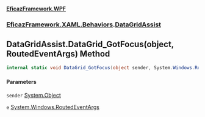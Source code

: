 #### [EficazFramework.WPF](EficazFrameworkWPF.md 'EficazFramework WPF')
### [EficazFramework.XAML.Behaviors](EficazFrameworkWPF.md#EficazFramework.XAML.Behaviors 'EficazFramework.XAML.Behaviors').[DataGridAssist](EficazFramework.XAML.Behaviors/DataGridAssist.md 'EficazFramework.XAML.Behaviors.DataGridAssist')

## DataGridAssist.DataGrid_GotFocus(object, RoutedEventArgs) Method

```csharp
internal static void DataGrid_GotFocus(object sender, System.Windows.RoutedEventArgs e);
```
#### Parameters

<a name='EficazFramework.XAML.Behaviors.DataGridAssist.DataGrid_GotFocus(object,System.Windows.RoutedEventArgs).sender'></a>

`sender` [System.Object](https://docs.microsoft.com/en-us/dotnet/api/System.Object 'System.Object')

<a name='EficazFramework.XAML.Behaviors.DataGridAssist.DataGrid_GotFocus(object,System.Windows.RoutedEventArgs).e'></a>

`e` [System.Windows.RoutedEventArgs](https://docs.microsoft.com/en-us/dotnet/api/System.Windows.RoutedEventArgs 'System.Windows.RoutedEventArgs')